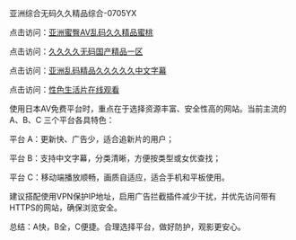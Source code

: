 
亚洲综合无码久久精品综合-0705YX

点击访问：<a href="https://gda-c7m.pages.dev/">亚洲蜜臀AV乱码久久精品蜜桃</a>

点击访问：<a href="https://tfda.pages.dev/">久久久久无码国产精品一区</a>

点击访问：<a href="https://bsdf-5f5.pages.dev/">亚洲乱码精品久久久久久中文字幕</a>

点击访问：<a href="https://cfad.pages.dev/">性色生活片在线观看</a>

使用日本AV免费平台时，重点在于选择资源丰富、安全性高的网站。当前主流的 A、B、C 三个平台各具特色：

平台 A：更新快、广告少，适合追新片的用户；

平台 B：支持中文字幕，分类清晰，方便按类型或女优查找；

平台 C：移动端播放顺畅，画质自适应，适合手机和平板使用。

建议搭配使用VPN保护IP地址，启用广告拦截插件减少干扰，并优先访问带有HTTPS的网站，确保浏览安全。

总结：A快，B全，C便捷。合理选择平台，做好防护，观影更安心。

<span style="display:none;">[Canonical link](https://github.com/nam20250705/so54 ）</span>
